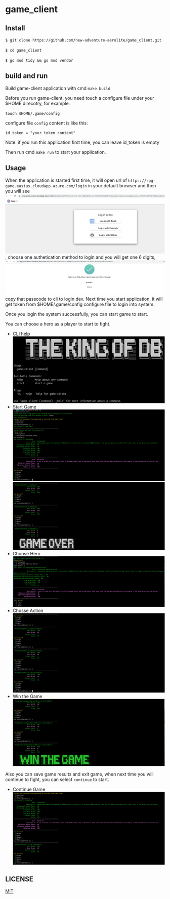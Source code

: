 # game_client

## Install

```
$ git clone https://github.com/new-adventure-aerolite/game_client.git

$ cd game_client

$ go mod tidy && go mod vendor
```

## build and run

Build game-client application with cmd `make build`

Before you run game-client, you need touch a configure file under your $HOME direcotry, for example:

`touch $HOME/.game/config`

configure file `config` content is like this:

```
id_token = "your token content"
```
Note: if you run this application first time, you can leave id_token is empty

Then run cmd  `make run` to start your application.

## Usage
When the application is started first time, it will open url of `https://rpg-game.eastus.cloudapp.azure.com/login` in your default browser and then you will see ![image](img/login.png), choose one authetication method to login and you will get one 6 digits, ![passcode](img/passcode.png) copy that passcode to cli to login dev.
Next time you start application, it will get token from $HOME/.game/config configure file to login into system.

Once you login the system successfully, you can start game to start.

You can choose a hero as a player to start to fight.

- CLI help
![Help](img/help.png)
- Start Game
![Start](img/start.png)
![GameOver](img/gameover.png)
- Choose Hero
![Hero](img/hero.png)
- Chosse Action
![Action](img/action.png)
- Win the Game
![Win](img/win.png)


Also you can save game results and exit game, when next time you will continue to fight, you can select `continue` to start.

- Continue Game
![Continue](img/continue.png)

## LICENSE

[MIT](./LICENSE)
